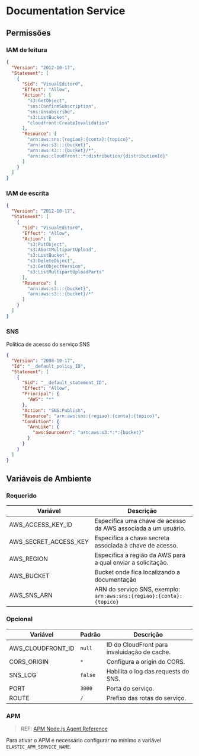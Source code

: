 # Documentation Service

## Permissões

### IAM de leitura

```json
{
  "Version": "2012-10-17",
  "Statement": [
    {
      "Sid": "VisualEditor0",
      "Effect": "Allow",
      "Action": [
        "s3:GetObject",
        "sns:ConfirmSubscription",
        "sns:Unsubscribe",
        "s3:ListBucket",
        "cloudfront:CreateInvalidation"
      ],
      "Resource": [
        "arn:aws:sns:{regiao}:{conta}:{topico}",
        "arn:aws:s3:::{bucket}",
        "arn:aws:s3:::{bucket}/*",
        "arn:aws:cloudfront::*:distribution/{distributionId}"
      ]
    }
  ]
}
```

### IAM de escrita

```json
{
  "Version": "2012-10-17",
  "Statement": [
    {
      "Sid": "VisualEditor0",
      "Effect": "Allow",
      "Action": [
        "s3:PutObject",
        "s3:AbortMultipartUpload",
        "s3:ListBucket",
        "s3:DeleteObject",
        "s3:GetObjectVersion",
        "s3:ListMultipartUploadParts"
      ],
      "Resource": [
        "arn:aws:s3:::{bucket}",
        "arn:aws:s3:::{bucket}/*"
      ]
    }
  ]
}
```

### SNS

Política de acesso do serviço SNS

```json
{
  "Version": "2008-10-17",
  "Id": "__default_policy_ID",
  "Statement": [
    {
      "Sid": "__default_statement_ID",
      "Effect": "Allow",
      "Principal": {
        "AWS": "*"
      },
      "Action": "SNS:Publish",
      "Resource": "arn:aws:sns:{regiao}:{conta}:{topico}",
      "Condition": {
        "ArnLike": {
          "aws:SourceArn": "arn:aws:s3:*:*:{bucket}"
        }
      }
    }
  ]
}
```

## Variáveis de Ambiente

### Requerido

|Variável|Descrição|
|--------|---------|
|AWS_ACCESS_KEY_ID|Especifica uma chave de acesso da AWS associada a um usuário.|
|AWS_SECRET_ACCESS_KEY|Especifica a chave secreta associada à chave de acesso.|
|AWS_REGION|Especifica a região da AWS para a qual enviar a solicitação.|
|AWS_BUCKET|Bucket onde fica localizando a documentação|
|AWS_SNS_ARN|ARN do serviço SNS, exemplo: `arn:aws:sns:{regiao}:{conta}:{topico}`|

### Opcional

|Variável|Padrão|Descrição|
|--------|------|---------|
|AWS_CLOUDFRONT_ID|`null`|ID do CloudFront para invaluidação de cache.|
|CORS_ORIGIN|`*`|Configura a origin do CORS.|
|SNS_LOG|`false`|Habilita o log das requests do SNS.|
|PORT|`3000`|Porta do serviço.
|ROUTE|`/`|Prefixo das rotas do serviço.

### APM

> REF: [APM Node.js Agent Reference](https://www.elastic.co/guide/en/apm/agent/nodejs/current/configuration.html#configuration)

Para ativar o APM é necessário configurar no mínimo a variável `ELASTIC_APM_SERVICE_NAME`.
